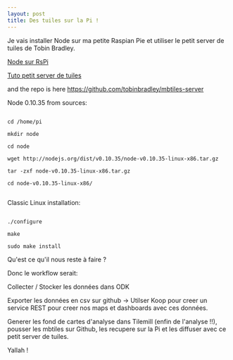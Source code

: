```yaml
---
layout: post
title: Des tuiles sur la Pi !
---
```


Je vais installer Node sur ma petite Raspian Pie et utiliser le petit server de tuiles de Tobin Bradley.

[Node sur RsPi](http://elinux.org/Node.js_on_Ri)

[Tuto petit server de tuiles](https://www.youtube.com/watch?v=CwAQSKsSQhI)

and the repo is here https://github.com/tobinbradley/mbtiles-server


Node 0.10.35 from sources:

```

cd /home/pi

mkdir node

cd node

wget http://nodejs.org/dist/v0.10.35/node-v0.10.35-linux-x86.tar.gz

tar -zxf node-v0.10.35-linux-x86.tar.gz

cd node-v0.10.35-linux-x86/


```

Classic Linux installation:

```

./configure

make

sudo make install

```

Qu'est ce qu'il nous reste à faire ?

Donc le workflow serait:

Collecter / Stocker les données dans ODK

Exporter les données en csv sur github -> Utilser Koop pour creer un service REST pour creer nos maps et dashboards avec ces données.

Generer les fond de cartes d'analyse dans Tilemill (enfin de l'analyse !!), pousser les mbtiles sur Github, les recupere sur la Pi et les diffuser avec ce petit server de tuiles.

Yallah !
